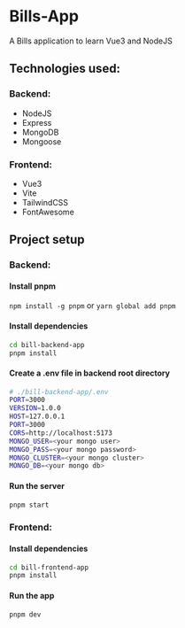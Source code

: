 # Bills-App
A Bills application to learn Vue3 and NodeJS

## Technologies used:

### Backend:
- NodeJS
- Express
- MongoDB
- Mongoose

### Frontend:
- Vue3
- Vite
- TailwindCSS
- FontAwesome

## Project setup
### Backend:
#### Install pnpm
```npm install -g pnpm``` or ```yarn global add pnpm```
#### Install dependencies
```sh
cd bill-backend-app
pnpm install
```
#### Create a .env file in backend root directory
```sh
# ./bill-backend-app/.env
PORT=3000
VERSION=1.0.0
HOST=127.0.0.1
PORT=3000
CORS=http://localhost:5173
MONGO_USER=<your mongo user>
MONGO_PASS=<your mongo password>
MONGO_CLUSTER=<your mongo cluster>
MONGO_DB=<your mongo db>
```

#### Run the server
```sh
pnpm start
```

### Frontend:
#### Install dependencies
```sh
cd bill-frontend-app
pnpm install
```

#### Run the app
```sh
pnpm dev
```
